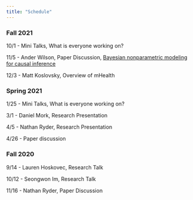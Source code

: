 ```yaml
---
title: "Schedule"
---
```


### Fall 2021

10/1 - Mini Talks, What is everyone working on?

11/5 - Ander Wilson, Paper Discussion, [Bayesian nonparametric modeling for causal inference](https://www.tandfonline.com/doi/abs/10.1198/jcgs.2010.08162)

12/3 - Matt Koslovsky, Overview of mHealth

### Spring 2021

1/25 - Mini Talks, What is everyone working on?

3/1 - Daniel Mork, Research Presentation 

4/5 - Nathan Ryder, Research Presentation

4/26 - Paper discussion

### Fall 2020

9/14 - Lauren Hoskovec, Research Talk

10/12 - Seongwon Im, Research Talk

11/16 - Nathan Ryder, Paper Discussion


